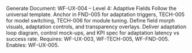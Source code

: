Generate Document: WF-UX-004 – Level 4: Adaptive Fields
Follow the universal template. Anchor in FND-005 for adaptation triggers, TECH-005 for model switching, TECH-006 for module tuning. Define field morph visuals, adaptation controls, and transparency overlays. Deliver adaptation loop diagram, control mock-ups, and KPI spec for adaptation latency vs success rate.
Requires: WF-UX-003, WF-TECH-005, WF-FND-005. Enables: WF-UX-005.
